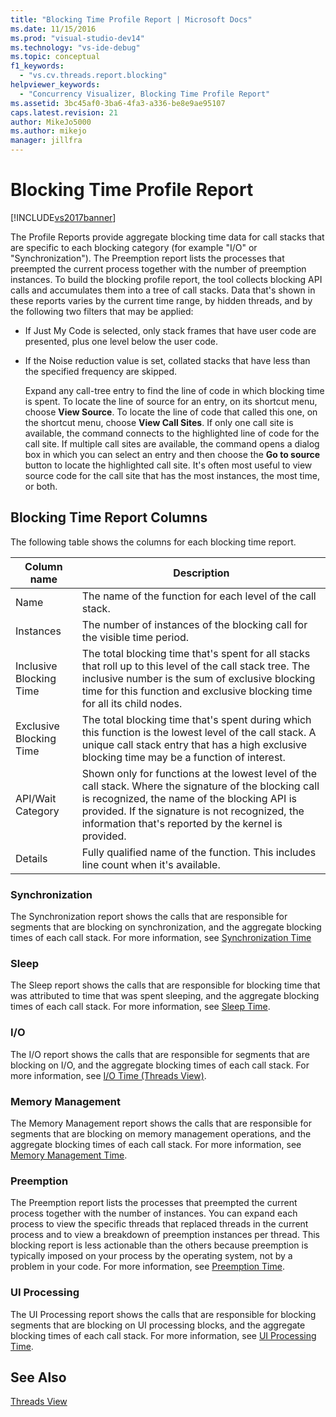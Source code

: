 ```yaml
---
title: "Blocking Time Profile Report | Microsoft Docs"
ms.date: 11/15/2016
ms.prod: "visual-studio-dev14"
ms.technology: "vs-ide-debug"
ms.topic: conceptual
f1_keywords: 
  - "vs.cv.threads.report.blocking"
helpviewer_keywords: 
  - "Concurrency Visualizer, Blocking Time Profile Report"
ms.assetid: 3bc45af0-3ba6-4fa3-a336-be8e9ae95107
caps.latest.revision: 21
author: MikeJo5000
ms.author: mikejo
manager: jillfra
---
```

# Blocking Time Profile Report
[!INCLUDE[vs2017banner](../includes/vs2017banner.md)]

The Profile Reports provide aggregate blocking time data for call stacks that are specific to each blocking category (for example "I/O" or "Synchronization"). The Preemption report lists the processes that preempted the current process together with the number of preemption instances. To build the blocking profile report, the tool collects blocking API calls and accumulates them into a tree of call stacks. Data that's shown in these reports varies by the current time range, by hidden threads, and by the following two filters that may be applied:  
  
- If Just My Code is selected, only stack frames that have user code are presented, plus one level below the user code.  
  
- If the Noise reduction value is set, collated stacks that have less than the specified frequency are skipped.  
  
  Expand any call-tree entry to find the line of code in which blocking time is spent. To locate the line of source for an entry, on its shortcut menu, choose **View Source**. To locate the line of code that called this one, on the shortcut menu, choose **View Call Sites**. If only one call site is available, the command connects to the highlighted line of code for the call site. If multiple call sites are available, the command opens a dialog box in which you can select an entry and then choose the **Go to source** button to locate the highlighted call site. It's often most useful to view source code for the call site that has the most instances, the most time, or both.  
  
## Blocking Time Report Columns  
 The following table shows the columns for each blocking time report.  
  
|Column name|Description|  
|-----------------|-----------------|  
|Name|The name of the function for each level of the call stack.|  
|Instances|The number of instances of the blocking call for the visible time period.|  
|Inclusive Blocking Time|The total blocking time that's spent for all stacks that roll up to this level of the call stack tree. The inclusive number is the sum of exclusive blocking time for this function and exclusive blocking time for all its child nodes.|  
|Exclusive Blocking Time|The total blocking time that's spent during which this function is the lowest level of the call stack. A unique call stack entry that has a high exclusive blocking time may be a function of interest.|  
|API/Wait Category|Shown only for functions at the lowest level of the call stack. Where the signature of the blocking call is recognized, the name of the blocking API is provided. If the signature is not recognized, the information that's reported by the kernel is provided.|  
|Details|Fully qualified name of the function. This includes line count when it's available.|  
  
### Synchronization  
 The Synchronization report shows the calls that are responsible for segments that are blocking on synchronization, and the aggregate blocking times of each call stack. For more information, see [Synchronization Time](../profiling/synchronization-time.md)  
  
### Sleep  
 The Sleep report shows the calls that are responsible for blocking time that was attributed to time that was spent sleeping, and the aggregate blocking times of each call stack. For more information, see [Sleep Time](../profiling/sleep-time.md).  
  
### I/O  
 The I/O report shows the calls that are responsible for segments that are blocking on I/O, and the aggregate blocking times of each call stack. For more information, see [I/O Time (Threads View)](../profiling/i-o-time-threads-view.md).  
  
### Memory Management  
 The Memory Management report shows the calls that are responsible for segments that are blocking on memory management operations, and the aggregate blocking times of each call stack. For more information, see [Memory Management Time](../profiling/memory-management-time.md).  
  
### Preemption  
 The Preemption report lists the processes that preempted the current process together with the number of instances.  You can expand each process to view the specific threads that replaced threads in the current process and to view a breakdown of preemption instances per thread. This blocking report is less actionable than the others because preemption is typically imposed on your process by the operating system, not by a problem in your code. For more information, see [Preemption Time](../profiling/preemption-time.md).  
  
### UI Processing  
 The UI Processing report shows the calls that are responsible for blocking segments that are blocking on UI processing blocks, and the aggregate blocking times of each call stack. For more information, see [UI Processing Time](../profiling/ui-processing-time.md).  
  
## See Also  
 [Threads View](../profiling/threads-view-parallel-performance.md)
